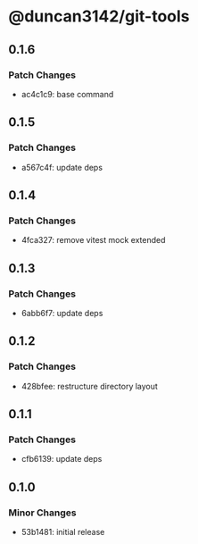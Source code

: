 # @duncan3142/git-tools

## 0.1.6

### Patch Changes

- ac4c1c9: base command

## 0.1.5

### Patch Changes

- a567c4f: update deps

## 0.1.4

### Patch Changes

- 4fca327: remove vitest mock extended

## 0.1.3

### Patch Changes

- 6abb6f7: update deps

## 0.1.2

### Patch Changes

- 428bfee: restructure directory layout

## 0.1.1

### Patch Changes

- cfb6139: update deps

## 0.1.0

### Minor Changes

- 53b1481: initial release
